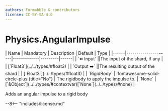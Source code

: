 ```yaml
---
authors: Formabble & contributors
license: CC-BY-SA-4.0
---
```



# Physics.AngularImpulse

<div class="sh-parameters" markdown="1">
| Name | Mandatory | Description | Default | Type |
|------|---------------------|-------------|---------|------|
| `⬅️ Input` ||The input of the shard, if any | | [`Float3`](../../types/#float3) |
| `Output ➡️` ||The resulting output of the shard | | [`Float3`](../../types/#float3) |
| `RigidBody` | :fontawesome-solid-circle-plus:{title="No"}  | The rigidbody to apply the impulse to. | `None` | [`&Object`](../../types/#contextvar)[`None`](../../types/#none) |

</div>

Adds an angular impulse to a rigid body

--8<-- "includes/license.md"

